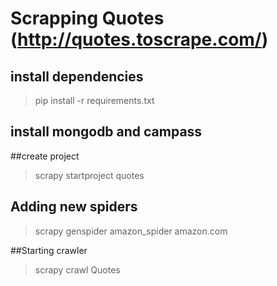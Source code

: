 # Scrapping Quotes (http://quotes.toscrape.com/)

## install dependencies
>pip install -r requirements.txt

## install mongodb and campass

##create project
>scrapy startproject quotes

## Adding new spiders
>scrapy genspider amazon_spider amazon.com

##Starting crawler
>scrapy crawl Quotes

